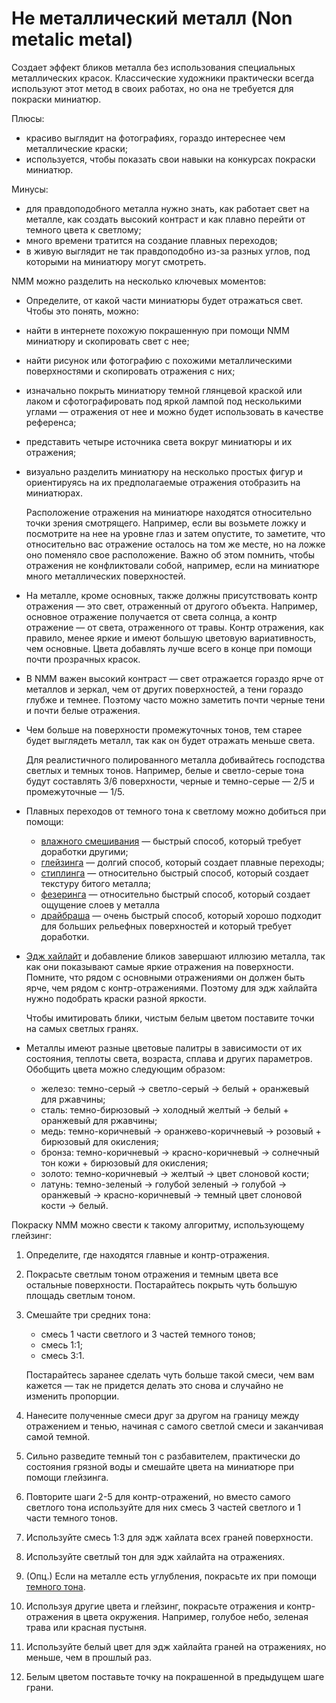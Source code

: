 # Не металлический металл (Non metalic metal)

Создает эффект бликов металла без использования специальных металлических красок. Классические художники практически всегда используют этот метод в своих работах, но она не требуется для покраски миниатюр.

Плюсы:

- красиво выглядит на фотографиях, гораздо интереснее чем металлические краски;
- используется, чтобы показать свои навыки на конкурсах покраски миниатюр.

Минусы:

- для правдоподобного металла нужно знать, как работает свет на металле, как создать высокий контраст и как плавно перейти от темного цвета к светлому;
- много времени тратится на создание плавных переходов;
- в живую выглядит не так правдоподобно из-за разных углов, под которыми на миниатюру могут смотреть.

NMM можно разделить на несколько ключевых моментов:

- Определите, от какой части миниатюры будет отражаться свет. Чтобы это понять, можно:
- найти в интернете похожую покрашенную при помощи NMM миниатюру и скопировать свет с нее;
- найти рисунок или фотографию с похожими металлическими поверхностями и скопировать отражения с них;
- изначально покрыть миниатюру темной глянцевой краской или лаком и сфотографировать под яркой лампой под несколькими углами — отражения от нее и можно будет использовать в качестве референса;
- представить четыре источника света вокруг миниатюры и их отражения;
- визуально разделить миниатюру на несколько простых фигур и ориентируясь на их предполагаемые отражения отобразить на миниатюрах.
    
    Расположение отражения на миниатюре находятся относительно точки зрения смотрящего. Например, если вы возьмете ложку и посмотрите на нее на уровне глаз и затем опустите, то заметите, что относительно вас отражение осталось на том же месте, но на ложке оно поменяло свое расположение. Важно об этом помнить, чтобы отражения не конфликтовали собой, например, если на миниатюре много металлических поверхностей.
    
- На металле, кроме основных, также должны присутствовать контр отражения — это свет, отраженный от другого объекта. Например, основное отражение получается от света солнца, а контр отражение — от света, отраженного от травы. Контр отражения, как правило, менее яркие и имеют большую цветовую вариативность, чем основные. Цвета добавлять лучше всего в конце при помощи почти прозрачных красок.
- В NMM важен высокий контраст — свет отражается гораздо ярче от металлов и зеркал, чем от других поверхностей, а тени гораздо глубже и темнее. Поэтому часто можно заметить почти черные тени и почти белые отражения.
- Чем больше на поверхности промежуточных тонов, тем старее будет выглядеть металл, так как он будет отражать меньше света.
    
    Для реалистичного полированного металла добивайтесь господства светлых и темных тонов. Например, белые и светло-серые тона будут составлять 3/6 поверхности, черные и темно-серые — 2/5 и промежуточные — 1/5.
    
- Плавных переходов от темного тона к светлому можно добиться при помощи:
    - [влажного смешивания](wet-blending.md) — быстрый способ, который требует доработки другими;
    - [глейзинга](glazing.md) — долгий способ, который создает плавные переходы;
    - [стиплинга](stippling.md) — относительно быстрый способ, который создает текстуру битого металла;
    - [фезеринга](feathering.md) — относительно быстрый способ, который создает ощущение слоев у металла
    - [драйбраша](drybrush.md) — очень быстрый способ, который хорошо подходит для больших рельефных поверхностей и который требует доработки.
- [Эдж хайлайт](edge-highlighting.md) и добавление бликов завершают иллюзию металла, так как они показывают самые яркие отражения на поверхности. Помните, что рядом с основными отражениями он должен быть ярче, чем рядом с контр-отражениями. Поэтому для эдж хайлайта нужно подобрать краски разной яркости.
    
    Чтобы имитировать блики, чистым белым цветом поставите точки на самых светлых гранях.
    
- Металлы имеют разные цветовые палитры в зависимости от их состояния, теплоты света, возраста, сплава и других параметров. Обобщить цвета можно следующим образом:
    - железо: темно-серый → светло-серый → белый + оранжевый для ржавчины;
    - сталь: темно-бирюзовый → холодный желтый → белый + оранжевый для ржавчины;
    - медь: темно-коричневый → оранжево-коричневый → розовый + бирюзовый для окисления;
    - бронза: темно-коричневый → красно-коричневый → солнечный тон кожи + бирюзовый для окисления;
    - золото: темно-коричневый → желтый → цвет слоновой кости;
    - латунь: темно-зеленый → голубой зеленый → голубой → оранжевый → красно-коричневый → темный цвет слоновой кости → белый.

Покраску NMM можно свести к такому алгоритму, использующему глейзинг:

1. Определите, где находятся главные и контр-отражения.
2. Покрасьте светлым тоном отражения и темным цвета все остальные поверхности. Постарайтесь покрыть чуть большую площадь светлым тоном.
3. Смешайте три средних тона:
    - смесь 1 части светлого и 3 частей темного тонов;
    - смесь 1:1;
    - смесь 3:1.
    
    Постарайтесь заранее сделать чуть больше такой смеси, чем вам кажется — так не придется делать это снова и случайно не изменить пропорции.
    
4. Нанесите полученные смеси друг за другом на границу между отражением и тенью, начиная с самого светлой смеси и заканчивая самой темной.
5. Сильно разведите темный тон с разбавителем, практически до состояния грязной воды и смешайте цвета на миниатюре при помощи глейзинга.
6. Повторите шаги 2-5 для контр-отражений, но вместо самого светлого тона используйте для них смесь 3 частей светлого и 1 части темного тонов.
7. Используйте смесь 1:3 для эдж хайлата всех граней поверхности.
8. Используйте светлый тон для эдж хайлайта на отражениях.
9. (Опц.) Если на металле есть углубления, покрасьте их при помощи [темного тона](recess-shading.md).
10. Используя другие цвета и глейзинг, покрасьте отражения и контр-отражения в цвета окружения. Например, голубое небо, зеленая трава или красная пустыня.
11. Используйте белый цвет для эдж хайлайта граней на отражениях, но меньше, чем в прошлый раз.
12. Белым цветом поставьте точку на покрашенной в предыдущем шаге грани.